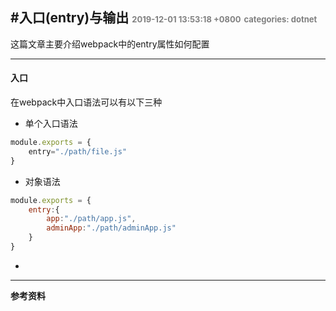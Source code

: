 #入口(entry)与输出
<font color=gray size=2>2019-12-01 13:53:18 +0800</font>
<font color=gray size=2>categories: dotnet</font>
---

这篇文章主要介绍webpack中的entry属性如何配置

---

#### 入口
在webpack中入口语法可以有以下三种
+ 单个入口语法
```javascript
module.exports = {
    entry="./path/file.js"
}
```
+ 对象语法
```javascript
module.exports = {
    entry:{
        app:"./path/app.js",
        adminApp:"./path/adminApp.js"
    }
}
```
+


---

**参考资料**